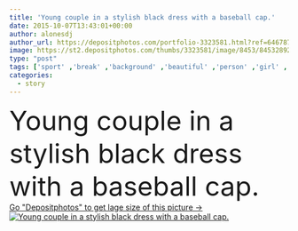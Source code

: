 ```yaml
---
title: 'Young couple in a stylish black dress with a baseball cap.'
date: 2015-10-07T13:43:01+00:00
author: alonesdj
author_url: https://depositphotos.com/portfolio-3323581.html?ref=64678756
image: https://st2.depositphotos.com/thumbs/3323581/image/8453/84532892/api_thumb_450.jpg?forcejpeg=true
type: "post"
tags: ['sport' ,'break' ,'background' ,'beautiful' ,'person' ,'girl' ,'young' ,'people' ,'outdoors' ,'action' ,'family' ,'friendship' ,'male' ,'man' ,'black' ,'style' ,'fashion' ,'modern' ,'sunset' ,'cool' ,'pose' ,'motion' ,'urban' ,'couple' ,'woman' ,'performance' ,'street' ,'fitness' ,'exercise' ,'dance' ,'cap' ,'guy' ,'casual' ,'baseball' ,'stadium' ,'dancer' ,'sneakers' ,'story' ,'hip' ,'lovers' ,'posture' ,'hop' ,'duo' ,'freestyle' ]
categories: 
  - story
---
```

<div aling="center">
            <font size="60"> Young couple in a stylish black dress with a baseball cap.</font>   
</div>
<div>
    <a href='https://st2.depositphotos.com/thumbs/3323581/image/8453/84532892/api_thumb_450.jpg?forcejpeg=true?ref=64678756' target=_blank > Go "Depositphotos" to get lage size of this picture ->
        <img href='https://st2.depositphotos.com/thumbs/3323581/image/8453/84532892/api_thumb_450.jpg?forcejpeg=true?ref=64678756' src='https://st2.depositphotos.com/3323581/8453/i/950/depositphotos_84532892-stock-photo-young-couple-in-a-stylish.jpg?forcejpeg=true' alt='Young couple in a stylish black dress with a baseball cap.' >
    </a>
</div>
